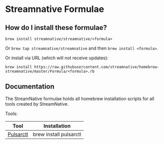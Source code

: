 # Streamnative Formulae

## How do I install these formulae?
`brew install streamnative/streamnative/<formula>`

Or `brew tap streamnative/streamnative` and then `brew install <formula>`.

Or install via URL (which will not receive updates):

```
brew install https://raw.githubusercontent.com/streamnative/homebrew-streamnative/master/Formula/<formula>.rb
```

## Documentation

The StreamNative formulae holds all homebrew installation scripts for all tools created by StreamNative.

Tools:

| Tool | Installation |
| ---- | ------------ |
| [Pulsarctl](https://github.com/streamnative/pulsarctl) | brew install pulsarctl |

